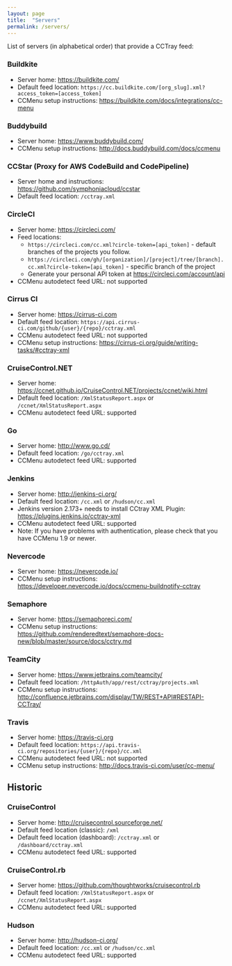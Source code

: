 ```yaml
---
layout: page
title:  "Servers"
permalink: /servers/
---
```


List of servers (in alphabetical order) that provide a CCTray feed:

### Buildkite

* Server home: <https://buildkite.com/>
* Default feed location: `https://cc.buildkite.com/[org_slug].xml?access_token=[access_token]`
* CCMenu setup instructions: <https://buildkite.com/docs/integrations/cc-menu>

### Buddybuild

* Server home: <https://www.buddybuild.com/>
* CCMenu setup instructions: <http://docs.buddybuild.com/docs/ccmenu>

### CCStar (Proxy for AWS CodeBuild and CodePipeline)

* Server home and instructions: <https://github.com/symphoniacloud/ccstar>
* Default feed location: `/cctray.xml`

### CircleCI

* Server home: <https://circleci.com/>
* Feed locations: 
  * `https://circleci.com/cc.xml?circle-token=[api_token]` - default branches of the projects you follow.
  * `https://circleci.com/gh/[organization]/[project]/tree/[branch].cc.xml?circle-token=[api_token]` - specific branch of the project
  * Generate your personal API token at <https://circleci.com/account/api>
* CCMenu autodetect feed URL: not supported

### Cirrus CI

* Server home: <https://cirrus-ci.com>
* Default feed location:  `https://api.cirrus-ci.com/github/{user}/{repo}/cctray.xml`
* CCMenu autodetect feed URL: not supported
* CCMenu setup instructions: <https://cirrus-ci.org/guide/writing-tasks/#cctray-xml>

### CruiseControl.NET

* Server home: <https://ccnet.github.io/CruiseControl.NET/projects/ccnet/wiki.html>
* Default feed location: `/XmlStatusReport.aspx` or `/ccnet/XmlStatusReport.aspx`
* CCMenu autodetect feed URL: supported

### Go

* Server home: <http://www.go.cd/>
* Default feed location: `/go/cctray.xml`
* CCMenu autodetect feed URL: supported
  
### Jenkins

* Server home: <http://jenkins-ci.org/>
* Default feed location: `/cc.xml` or `/hudson/cc.xml`
* Jenkins version 2.173+ needs to install CCtray XML Plugin: https://plugins.jenkins.io/cctray-xml
* CCMenu autodetect feed URL: supported
* Note: If you have problems with authentication, please check that you have CCMenu 1.9 or newer.

### Nevercode

* Server home: <https://nevercode.io/>
* CCMenu setup instructions: <https://developer.nevercode.io/docs/ccmenu-buildnotify-cctray>

### Semaphore

* Server home: <https://semaphoreci.com/>
* CCMenu setup instructions: <https://github.com/renderedtext/semaphore-docs-new/blob/master/source/docs/cctry.md>

### TeamCity

* Server home: <https://www.jetbrains.com/teamcity/>
* Default feed location: `/httpAuth/app/rest/cctray/projects.xml`
* CCMenu setup instructions: <http://confluence.jetbrains.com/display/TW/REST+API#RESTAPI-CCTray/>

### Travis

* Server home: <https://travis-ci.org>
* Default feed location:  `https://api.travis-ci.org/repositories/{user}/{repo}/cc.xml`
* CCMenu autodetect feed URL: not supported
* CCMenu setup instructions: <http://docs.travis-ci.com/user/cc-menu/>

## Historic

### CruiseControl

* Server home: <http://cruisecontrol.sourceforge.net/>
* Default feed location (classic): `/xml`
* Default feed location (dashboard): `/cctray.xml` or `/dashboard/cctray.xml`
* CCMenu autodetect feed URL: supported

### CruiseControl.rb

* Server home: <https://github.com/thoughtworks/cruisecontrol.rb>
* Default feed location: `/XmlStatusReport.aspx` or `/ccnet/XmlStatusReport.aspx`
* CCMenu autodetect feed URL: supported

### Hudson

* Server home: <http://hudson-ci.org/>
* Default feed location: `/cc.xml` or `/hudson/cc.xml`
* CCMenu autodetect feed URL: supported
